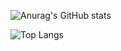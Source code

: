 ![Anurag's GitHub stats](https://github-readme-stats.vercel.app/api?username=kichiSu&show_icons=true&theme=transparent)

![Top Langs](https://github-readme-stats.vercel.app/api/top-langs/?username=kichiSu&hide_progress=true)
